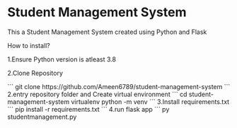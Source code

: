 <h1>Student Management System</h1>
<p>This a Student Management System created using Python and Flask</p>
<p>How to install?</p>
<p>1.Ensure Python version is atleast 3.8</p>
<p>2.Clone Repository</p>
```
git clone https://github.com/Ameen6789/student-management-system
```
2.entry repository folder and Create virtual environment
```
cd student-management-system
virtualenv python -m venv
```
3.Install requirements.txt
```
pip install -r requirements.txt
```
4.run flask app
```
py studentmanagement.py  


